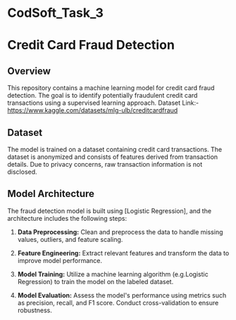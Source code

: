 # CodSoft_Task_3

# Credit Card Fraud Detection

## Overview

This repository contains a machine learning model for credit card fraud detection. The goal is to identify potentially fraudulent credit card transactions using a supervised learning approach.
Dataset Link:-https://www.kaggle.com/datasets/mlg-ulb/creditcardfraud

## Dataset

The model is trained on a dataset containing credit card transactions. The dataset is anonymized and consists of features derived from transaction details. Due to privacy concerns, raw transaction information is not disclosed.

## Model Architecture

The fraud detection model is built using [Logistic Regression], and the architecture includes the following steps:

1. **Data Preprocessing:** Clean and preprocess the data to handle missing values, outliers, and feature scaling.

2. **Feature Engineering:** Extract relevant features and transform the data to improve model performance.

3. **Model Training:** Utilize a machine learning algorithm (e.g.Logistic Regression) to train the model on the labeled dataset.

4. **Model Evaluation:** Assess the model's performance using metrics such as precision, recall, and F1 score. Conduct cross-validation to ensure robustness.




